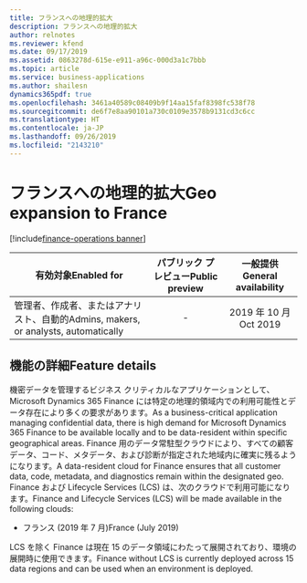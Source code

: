 ```yaml
---
title: フランスへの地理的拡大
description: フランスへの地理的拡大
author: relnotes
ms.reviewer: kfend
ms.date: 09/17/2019
ms.assetid: 0863278d-615e-e911-a96c-000d3a1c7bbb
ms.topic: article
ms.service: business-applications
ms.author: shailesn
dynamics365pdf: true
ms.openlocfilehash: 3461a40589c08409b9f14aa15faf8398fc538f78
ms.sourcegitcommit: de6f7e8aa90101a730c0109e3578b9131cd3c6cc
ms.translationtype: HT
ms.contentlocale: ja-JP
ms.lasthandoff: 09/26/2019
ms.locfileid: "2143210"
---
```

# <a name="geo-expansion-to-france"></a><span data-ttu-id="f66eb-103">フランスへの地理的拡大</span><span class="sxs-lookup"><span data-stu-id="f66eb-103">Geo expansion to France</span></span>
[!include[finance-operations banner](../includes/finance-operations.md)]

| <span data-ttu-id="f66eb-104">有効対象</span><span class="sxs-lookup"><span data-stu-id="f66eb-104">Enabled for</span></span>    |  <span data-ttu-id="f66eb-105">パブリック プレビュー</span><span class="sxs-lookup"><span data-stu-id="f66eb-105">Public preview</span></span> | <span data-ttu-id="f66eb-106">一般提供</span><span class="sxs-lookup"><span data-stu-id="f66eb-106">General availability</span></span> | 
| ---------- | :----------: |:----------: |
|<span data-ttu-id="f66eb-107">管理者、作成者、またはアナリスト、自動的</span><span class="sxs-lookup"><span data-stu-id="f66eb-107">Admins, makers, or analysts, automatically</span></span>|-| <span data-ttu-id="f66eb-108">2019 年 10 月</span><span class="sxs-lookup"><span data-stu-id="f66eb-108">Oct 2019</span></span>|






## <a name="feature-details"></a><span data-ttu-id="f66eb-109">機能の詳細</span><span class="sxs-lookup"><span data-stu-id="f66eb-109">Feature details</span></span>
<!--feature detail start -->
<span data-ttu-id="f66eb-110">機密データを管理するビジネス クリティカルなアプリケーションとして、Microsoft Dynamics 365 Finance には特定の地理的領域内での利用可能性とデータ存在により多くの要求があります。</span><span class="sxs-lookup"><span data-stu-id="f66eb-110">As a business-critical application managing confidential data, there is high demand for Microsoft Dynamics 365 Finance to be available locally and to be data-resident within specific geographical areas.</span></span> <span data-ttu-id="f66eb-111">Finance 用のデータ常駐型クラウドにより、すべての顧客データ、コード、メタデータ、および診断が指定された地域内に確実に残るようになります。</span><span class="sxs-lookup"><span data-stu-id="f66eb-111">A data-resident cloud for Finance ensures that all customer data, code, metadata, and diagnostics remain within the designated geo.</span></span> <span data-ttu-id="f66eb-112">Finance および Lifecycle Services (LCS) は、次のクラウドで利用可能になります。</span><span class="sxs-lookup"><span data-stu-id="f66eb-112">Finance  and Lifecycle Services (LCS) will be made available in the following clouds:</span></span> 

- <span data-ttu-id="f66eb-113">フランス (2019 年 7 月)</span><span class="sxs-lookup"><span data-stu-id="f66eb-113">France (July 2019)</span></span>

<span data-ttu-id="f66eb-114">LCS を除く Finance は現在 15 のデータ領域にわたって展開されており、環境の展開時に使用できます。</span><span class="sxs-lookup"><span data-stu-id="f66eb-114">Finance without LCS is currently deployed across 15 data regions and can be used when an environment is deployed.</span></span>
<!--feature detail end -->











